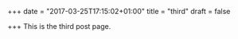 +++
date = "2017-03-25T17:15:02+01:00"
title = "third"
draft = false

+++
This is the third post page.
